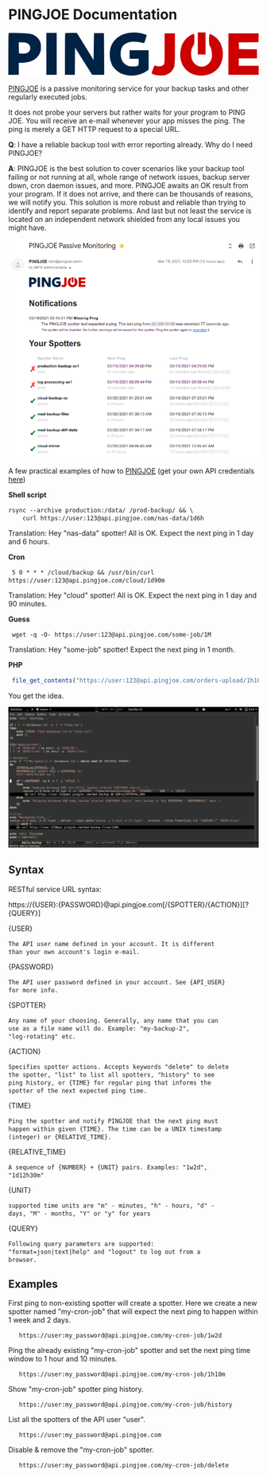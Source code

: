# PINGJOE Documentation

[![PINGJOE Passive Monitoring](./pingjoe-logo.png?raw=true "PINGJOE Passive Monitoring")](https://www.pingjoe.com)

[PINGJOE](https://www.pingjoe.com) is a passive monitoring service for your backup tasks and other regularly executed jobs.

It does not probe your servers but rather waits for your program to PING JOE. You will receive an e-mail whenever your app misses the ping. The ping is merely a GET HTTP request to a special URL. 

**Q**: I have a reliable backup tool with error reporting already. Why do I need PINGJOE?

**A**: PINGJOE is the best solution to cover scenarios like your backup tool failing or not running at all, whole range of network issues, backup server down, cron daemon issues, and more. PINGJOE awaits an OK result from your program. If it does not arrive, and there can be thousands of reasons, we will notify you. This solution is more robust and reliable than trying to identify and report separate problems. And last but not least the service is located on an independent network shielded from any local issues you might have.

![](./pingjoe-warning.png) 

A few practical examples of how to [PINGJOE](https://www.pingjoe.com) (get your own API credentials [here](https://www.pingjoe.com))

**Shell script**
```shell
rsync --archive production:/data/ /prod-backup/ && \
	curl https://user:123@api.pingjoe.com/nas-data/1d6h
```
Translation: Hey "nas-data" spotter! All is OK. Expect the next ping in 1 day and 6 hours.

**Cron**
```cron
 5 0 * * * /cloud/backup && /usr/bin/curl https://user:123@api.pingjoe.com/cloud/1d90m
```
Translation: Hey "cloud" spotter! All is OK. Expect the next ping in 1 day and 90 minutes.

**Guess**
```shell
 wget -q -O- https://user:123@api.pingjoe.com/some-job/1M
```
Translation: Hey "some-job" spotter! Expect the next ping in 1 month.

**PHP**
```php
 file_get_contents("https://user:123@api.pingjoe.com/orders-upload/1h10m");
```
You get the idea.

![](./pingjoe-emacs.png)

Syntax
------

RESTful service URL syntax:

https://{USER}:{PASSWORD}@api.pingjoe.com[/{SPOTTER}/{ACTION}][?{QUERY}]


{USER}

	The API user name defined in your account. It is different
	than your own account's login e-mail.

{PASSWORD}

	The API user password defined in your account. See {API_USER}
	for more info.

{SPOTTER}

	Any name of your choosing. Generally, any name that you can
	use as a file name will do. Example: "my-backup-2",
	"log-rotating" etc.

{ACTION}

	Specifies spotter actions. Accepts keywords "delete" to delete
	the spotter, "list" to list all spotters, "history" to see
	ping history, or {TIME} for regular ping that informs the
	spotter of the next expected ping time.

{TIME}

	Ping the spotter and notify PINGJOE that the next ping must
	happen within given {TIME}. The time can be a UNIX timestamp
	(integer) or {RELATIVE_TIME}.

{RELATIVE_TIME}

	A sequence of {NUMBER} + {UNIT} pairs. Examples: "1w2d",
	"1d12h30m"

{UNIT}

	supported time units are "m" - minutes, "h" - hours, "d" -
	days, "M" - months, "Y" or "y" for years

{QUERY}

	Following query parameters are supported:
	"format=json|text|help" and "logout" to log out from a
	browser.


Examples
--------

First ping to non-existing spotter will create a spotter. Here we
create a new spotter named "my-cron-job" that will expect the next
ping to happen within 1 week and 2 days.

       https://user:my_password@api.pingjoe.com/my-cron-job/1w2d

Ping the already existing "my-cron-job" spotter and set the next ping
time window to 1 hour and 10 minutes.

       https://user:my_password@api.pingjoe.com/my-cron-job/1h10m

Show "my-cron-job" spotter ping history.

       https://user:my_password@api.pingjoe.com/my-cron-job/history

List all the spotters of the API user "user".

       https://user:my_password@api.pingjoe.com

Disable & remove the "my-cron-job" spotter.

       https://user:my_password@api.pingjoe.com/my-cron-job/delete
